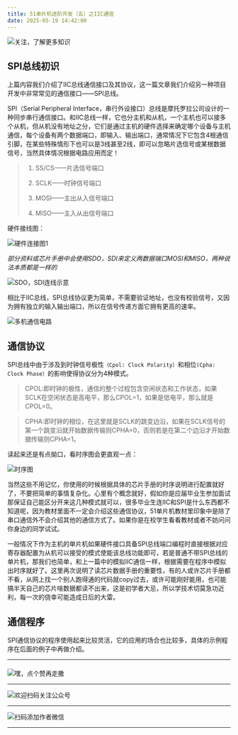 ```yaml
---
title: 51单片机进阶开发（五）之IIC通信
date: 2025-05-19 14:42:00
---
```


![关注，了解更多知识](https://files.mdnice.com/user/38598/6816d023-b102-440f-8ad0-095db85b4f5d.png)
## SPI总线初识
上篇内容我们介绍了IIC总线通信接口及其协议，这一篇文章我们介绍另一种项目开发中非常常见的通信接口——SPI总线。

SPI（Serial Peripheral Interface，串行外设接口）总线是摩托罗拉公司设计的一种同步串行通信接口。和IIC总线一样，它也分主机和从机，一个主机也可以接多个从机，但从机没有地址之分，它们是通过主机的硬件选择来确定哪个设备与主机通信，每个设备有两个数据端口，即输入、输出端口，通常情况下它包含4根通信引脚，在某些特殊情形下也可以是3线甚至2线，即可以忽略片选信号或某根数据信号，当然具体情况根据电路应用而定！
> 
> 1. SS/CS——片选信号端口
> 
> 2. SCLK——时钟信号端口
> 
> 3. MOSI——主出从入信号端口
> 
> 4. MISO——主入从出信号端口
> 
硬件接线图：

![硬件连接图1](https://files.mdnice.com/user/38598/1d54267f-17a2-47b6-9094-1cf1e602d579.png)

*部分资料或芯片手册中会使用SDO，SDI来定义两数据端口MOSI和MISO，两种说法本质都是一样的*

![SDO，SDI连线示意](https://files.mdnice.com/user/38598/7f583933-a98e-4e11-8796-95d0765343cc.png)

相比于IIC总线，SPI总线协议更为简单，不需要验证地址，也没有校验信号，又因为拥有独立的输入输出端口，所以在信号传递方面它拥有更高的速率。

![多机通信电路](https://files.mdnice.com/user/38598/5377d3fb-b76c-481e-a67a-8fe3886c3ee6.png)

## 通信协议
SPI总线中由于涉及到时钟信号极性`（Cpol: Clock Polarity）`和相位`(Cpha: Clock Phase）`的影响使得协议分为4种模式。
>CPOL:即时钟的极性，通信的整个过程包含空闲状态和工作状态，如果SCLK在空闲状态是高电平，那么CPOL=1，如果是低电平，那么就是CPOL=0。

>CPHA:即时钟的相位，在这里就是SCLK的跳变边沿，如果在SCLK信号的第一个跳变沿就开始数据传输则CPHA=0，否则若是在第二个边沿才开始数据传输则CPHA=1。

读起来还是有点拗口，看时序图会更直观一点：

![时序图](https://files.mdnice.com/user/38598/7ecd3d65-1888-410e-86c1-750fdf0c02d8.png)

当然这些不用记忆，你使用的时候根据具体的芯片手册的时序说明进行配置就好了，不要把简单的事情复杂化。心里有个概念就好，假如你是应届毕业生参加面试那保证自己能区分开来这几种模式就可以，很多毕业生连IIC和SPI是什么东西都不知道呢，因为教材里面不一定会介绍这些通信协议，51单片机教材里印象中是除了串口通信外不会介绍其他的通信方式了。如果你是在校学生看看教材或者不妨问问你身边的同学试试。

一般情况下作为主机的单片机如果硬件接口具备SPI总线端口编程时直接根据对应寄存器配置为从机可以接受的模式使能该总线功能即可，若是普通不带SPI总线的单片机，那我们也简单，和上一篇中的模拟IIC通信一样，根据需要在程序中模拟出时序就好了。这里再次说明了读芯片数据手册的重要性，有的人或许芯片手册都不看，从网上找一个别人跑得通的代码就copy过去，或许可能刚好能用，也可能搞半天自己的芯片啥数据都读不出来，这是初学者大忌，所以学技术切莫急功近利，每一次的侥幸可能造成日后的大雷。
## 通信程序
SPI通信协议的程序使用起来比较灵活，它的应用的场合也比较多，具体的示例程序在后面的例子中再做介绍。


----
####
![嘿，点个赞再走撒](https://files.mdnice.com/user/38598/5a34f484-ae97-4058-a891-28773b3b04e5.png)

----
![欢迎扫码关注公众号](https://files.mdnice.com/user/38598/659b642c-fcce-4f9c-becc-038eadd2c655.jpg)

----
![扫码添加作者微信](https://files.mdnice.com/user/38598/37e7b97e-a5c7-44d1-9e48-bbe22ab3141d.jpg)

----
